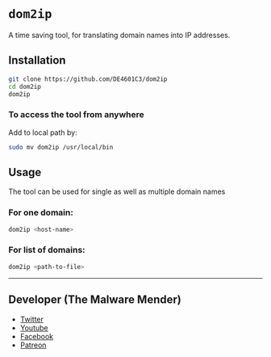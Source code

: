 # `dom2ip`
A time saving tool, for translating domain names into IP addresses.

## Installation
 ```bash
git clone https://github.com/DE4601C3/dom2ip
cd dom2ip
dom2ip
```
### To access the tool from anywhere
Add to local path by:
```bash
sudo mv dom2ip /usr/local/bin
```

## Usage
The tool can be used for single as well as multiple domain names

### For one domain:
```bash
dom2ip <host-name>
```

### For list of domains:
```bash
dom2ip <path-to-file>
```
---

## Developer (The Malware Mender)
- [Twitter](x.com/@DE4601C3)
- [Youtube](youtube.com/@DE4601C3)
- [Facebook](facebook.com/@DE4601C3)
- [Patreon](patreon.com/@DE4601C3)
